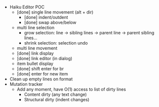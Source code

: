 - Haiku Editor POC
  - [done] single line movement (alt + dir)
    - [done] indent/outdent
    - [done] swap above/below
  - multi line selection
    - grow selection: line -> sibling lines -> parent line -> parent sibling lines...
    - shrink selection: selection undo
  - multi line movement
  - [done] link display
  - [done] link editor (in dialog)
  - item bullet display
  - [done] shift enter for br
  - [done] enter for new item
- Clean up empty lines on format
- Mutation tracker
  - Add any moment, have O(1) access to list of dirty lines
    - Content dirty (any text change)
    - Structural dirty (indent changes)
